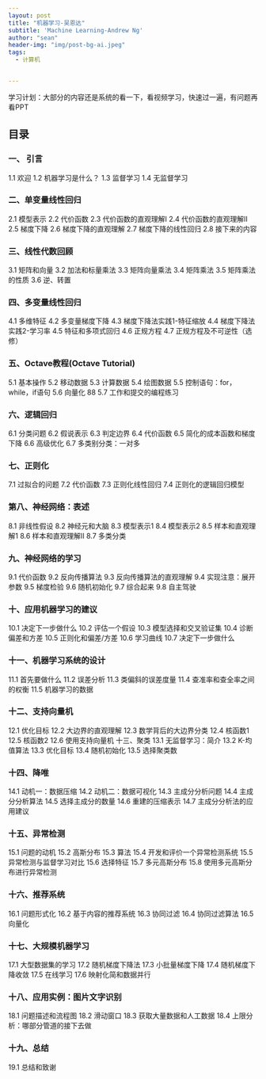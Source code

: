 ```yaml
---
layout: post
title: "机器学习-吴恩达"
subtitle: 'Machine Learning-Andrew Ng'
author: "sean"
header-img: "img/post-bg-ai.jpeg"
tags:
  - 计算机


---
```




学习计划：大部分的内容还是系统的看一下，看视频学习，快速过一遍，有问题再看PPT



## 目录

### 一、 引言

1.1 欢迎
1.2 机器学习是什么？
1.3 监督学习
1.4 无监督学习



### 二、单变量线性回归

2.1 模型表示
2.2 代价函数
2.3 代价函数的直观理解I
2.4 代价函数的直观理解II
2.5 梯度下降
2.6 梯度下降的直观理解
2.7 梯度下降的线性回归
2.8 接下来的内容



### 三、线性代数回顾

3.1 矩阵和向量
3.2 加法和标量乘法
3.3 矩阵向量乘法
3.4 矩阵乘法
3.5 矩阵乘法的性质
3.6 逆、转置



### 四、多变量线性回归

4.1 多维特征
4.2 多变量梯度下降
4.3 梯度下降法实践1-特征缩放
4.4 梯度下降法实践2-学习率
4.5 特征和多项式回归
4.6 正规方程
4.7 正规方程及不可逆性（选修）

### 五、Octave教程(Octave Tutorial)

5.1 基本操作
5.2 移动数据
5.3 计算数据
5.4 绘图数据
5.5 控制语句：for，while，if语句
5.6 向量化 88
5.7 工作和提交的编程练习



### 六、逻辑回归

6.1 分类问题
6.2 假说表示
6.3 判定边界
6.4 代价函数
6.5 简化的成本函数和梯度下降
6.6 高级优化
6.7 多类别分类：一对多



### 七、正则化

7.1 过拟合的问题
7.2 代价函数
7.3 正则化线性回归
7.4 正则化的逻辑回归模型



### 第八、神经网络：表述

8.1 非线性假设
8.2 神经元和大脑
8.3 模型表示1
8.4 模型表示2
8.5 样本和直观理解1
8.6 样本和直观理解II
8.7 多类分类

### 九、神经网络的学习

9.1 代价函数
9.2 反向传播算法
9.3 反向传播算法的直观理解
9.4 实现注意：展开参数
9.5 梯度检验
9.6 随机初始化
9.7 综合起来
9.8 自主驾驶

### 十、应用机器学习的建议

10.1 决定下一步做什么
10.2 评估一个假设
10.3 模型选择和交叉验证集
10.4 诊断偏差和方差
10.5 正则化和偏差/方差
10.6 学习曲线
10.7 决定下一步做什么

### 十一、机器学习系统的设计

11.1 首先要做什么
11.2 误差分析
11.3 类偏斜的误差度量
11.4 查准率和查全率之间的权衡
11.5 机器学习的数据



### 十二、支持向量机

12.1 优化目标
12.2 大边界的直观理解
12.3 数学背后的大边界分类
12.4 核函数1
12.5 核函数2
12.6 使用支持向量机
十三、聚类
13.1 无监督学习：简介
13.2 K-均值算法
13.3 优化目标
13.4 随机初始化
13.5 选择聚类数

### 十四、降唯

14.1 动机一：数据压缩
14.2 动机二：数据可视化
14.3 主成分分析问题
14.4 主成分分析算法
14.5 选择主成分的数量
14.6 重建的压缩表示
14.7 主成分分析法的应用建议

### 十五、异常检测

15.1 问题的动机
15.2 高斯分布
15.3 算法
15.4 开发和评价一个异常检测系统
15.5 异常检测与监督学习对比
15.6 选择特征
15.7 多元高斯分布
15.8 使用多元高斯分布进行异常检测

### 十六、推荐系统

16.1 问题形式化
16.2 基于内容的推荐系统
16.3 协同过滤
16.4 协同过滤算法
16.5 向量化

### 十七、大规模机器学习

17.1 大型数据集的学习
17.2 随机梯度下降法
17.3 小批量梯度下降
17.4 随机梯度下降收敛
17.5 在线学习
17.6 映射化简和数据并行

### 十八、应用实例：图片文字识别

18.1 问题描述和流程图
18.2 滑动窗口
18.3 获取大量数据和人工数据
18.4 上限分析：哪部分管道的接下去做



### 十九、总结

19.1 总结和致谢